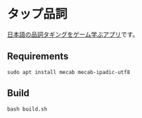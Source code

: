 # タップ品詞

[日本語の品詞タギングをゲーム学ぶアプリ](https://marmooo.github.io/postap-ja/)です。

## Requirements

```
sudo apt install mecab mecab-ipadic-utf8
```

## Build

```
bash build.sh
```
